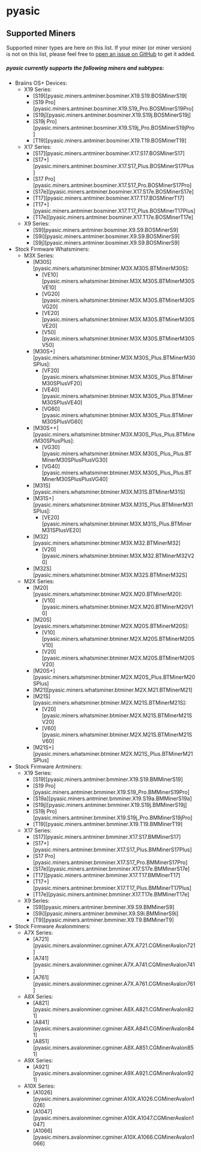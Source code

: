 # pyasic
## Supported Miners

Supported miner types are here on this list.  If your miner (or miner version) is not on this list, please feel free to [open an issue on GitHub](https://github.com/UpstreamData/pyasic/issues) to get it added.

##### pyasic currently supports the following miners and subtypes:
* Braiins OS+ Devices:
    * X19 Series:
        * [S19][pyasic.miners.antminer.bosminer.X19.S19.BOSMinerS19]
        * [S19 Pro][pyasic.miners.antminer.bosminer.X19.S19_Pro.BOSMinerS19Pro]
        * [S19j][pyasic.miners.antminer.bosminer.X19.S19j.BOSMinerS19j]
        * [S19j Pro][pyasic.miners.antminer.bosminer.X19.S19j_Pro.BOSMinerS19jPro]
        * [T19][pyasic.miners.antminer.bosminer.X19.T19.BOSMinerT19]
    * X17 Series:
        * [S17][pyasic.miners.antminer.bosminer.X17.S17.BOSMinerS17]
        * [S17+][pyasic.miners.antminer.bosminer.X17.S17_Plus.BOSMinerS17Plus]
        * [S17 Pro][pyasic.miners.antminer.bosminer.X17.S17_Pro.BOSMinerS17Pro]
        * [S17e][pyasic.miners.antminer.bosminer.X17.S17e.BOSMinerS17e]
        * [T17][pyasic.miners.antminer.bosminer.X17.T17.BOSMinerT17]
        * [T17+][pyasic.miners.antminer.bosminer.X17.T17_Plus.BOSMinerT17Plus]
        * [T17e][pyasic.miners.antminer.bosminer.X17.T17e.BOSMinerT17e]
    * X9 Series:
        * [S9][pyasic.miners.antminer.bosminer.X9.S9.BOSMinerS9]
        * [S9i][pyasic.miners.antminer.bosminer.X9.S9.BOSMinerS9]
        * [S9j][pyasic.miners.antminer.bosminer.X9.S9.BOSMinerS9]
* Stock Firmware Whatsminers:
    * M3X Series:
        * [M30S][pyasic.miners.whatsminer.btminer.M3X.M30S.BTMinerM30S]:
            * [VE10][pyasic.miners.whatsminer.btminer.M3X.M30S.BTMinerM30SVE10]
            * [VG20][pyasic.miners.whatsminer.btminer.M3X.M30S.BTMinerM30SVG20]
            * [VE20][pyasic.miners.whatsminer.btminer.M3X.M30S.BTMinerM30SVE20]
            * [V50][pyasic.miners.whatsminer.btminer.M3X.M30S.BTMinerM30SV50]
        * [M30S+][pyasic.miners.whatsminer.btminer.M3X.M30S_Plus.BTMinerM30SPlus]:
            * [VF20][pyasic.miners.whatsminer.btminer.M3X.M30S_Plus.BTMinerM30SPlusVF20]
            * [VE40][pyasic.miners.whatsminer.btminer.M3X.M30S_Plus.BTMinerM30SPlusVE40]
            * [VG60][pyasic.miners.whatsminer.btminer.M3X.M30S_Plus.BTMinerM30SPlusVG60]
        * [M30S++][pyasic.miners.whatsminer.btminer.M3X.M30S_Plus_Plus.BTMinerM30SPlusPlus]:
            * [VG30][pyasic.miners.whatsminer.btminer.M3X.M30S_Plus_Plus.BTMinerM30SPlusPlusVG30]
            * [VG40][pyasic.miners.whatsminer.btminer.M3X.M30S_Plus_Plus.BTMinerM30SPlusPlusVG40]
        * [M31S][pyasic.miners.whatsminer.btminer.M3X.M31S.BTMinerM31S]
        * [M31S+][pyasic.miners.whatsminer.btminer.M3X.M31S_Plus.BTMinerM31SPlus]:
            * [VE20][pyasic.miners.whatsminer.btminer.M3X.M31S_Plus.BTMinerM31SPlusVE20]
        * [M32][pyasic.miners.whatsminer.btminer.M3X.M32.BTMinerM32]
            * [V20][pyasic.miners.whatsminer.btminer.M3X.M32.BTMinerM32V20]
        * [M32S][pyasic.miners.whatsminer.btminer.M3X.M32S.BTMinerM32S]
    * M2X Series:
        * [M20][pyasic.miners.whatsminer.btminer.M2X.M20.BTMinerM20]:
            * [V10][pyasic.miners.whatsminer.btminer.M2X.M20.BTMinerM20V10]
        * [M20S][pyasic.miners.whatsminer.btminer.M2X.M20S.BTMinerM20S]:
            * [V10][pyasic.miners.whatsminer.btminer.M2X.M20S.BTMinerM20SV10]
            * [V20][pyasic.miners.whatsminer.btminer.M2X.M20S.BTMinerM20SV20]
        * [M20S+][pyasic.miners.whatsminer.btminer.M2X.M20S_Plus.BTMinerM20SPlus]
        * [M21][pyasic.miners.whatsminer.btminer.M2X.M21.BTMinerM21]
        * [M21S][pyasic.miners.whatsminer.btminer.M2X.M21S.BTMinerM21S]:
            * [V20][pyasic.miners.whatsminer.btminer.M2X.M21S.BTMinerM21SV20]
            * [V60][pyasic.miners.whatsminer.btminer.M2X.M21S.BTMinerM21SV60]
        * [M21S+][pyasic.miners.whatsminer.btminer.M2X.M21S_Plus.BTMinerM21SPlus]
* Stock Firmware Antminers:
    * X19 Series:
        * [S19][pyasic.miners.antminer.bmminer.X19.S19.BMMinerS19]
        * [S19 Pro][pyasic.miners.antminer.bmminer.X19.S19_Pro.BMMinerS19Pro]
        * [S19a][pyasic.miners.antminer.bmminer.X19.S19a.BMMinerS19a]
        * [S19j][pyasic.miners.antminer.bmminer.X19.S19j.BMMinerS19j]
        * [S19j Pro][pyasic.miners.antminer.bmminer.X19.S19j_Pro.BMMinerS19jPro]
        * [T19][pyasic.miners.antminer.bmminer.X19.T19.BMMinerT19]
    * X17 Series:
        * [S17][pyasic.miners.antminer.bmminer.X17.S17.BMMinerS17]
        * [S17+][pyasic.miners.antminer.bmminer.X17.S17_Plus.BMMinerS17Plus]
        * [S17 Pro][pyasic.miners.antminer.bmminer.X17.S17_Pro.BMMinerS17Pro]
        * [S17e][pyasic.miners.antminer.bmminer.X17.S17e.BMMinerS17e]
        * [T17][pyasic.miners.antminer.bmminer.X17.T17.BMMinerT17]
        * [T17+][pyasic.miners.antminer.bmminer.X17.T17_Plus.BMMinerT17Plus]
        * [T17e][pyasic.miners.antminer.bmminer.X17.T17e.BMMinerT17e]
    * X9 Series:
        * [S9][pyasic.miners.antminer.bmminer.X9.S9.BMMinerS9]
        * [S9i][pyasic.miners.antminer.bmminer.X9.S9i.BMMinerS9i]
        * [T9][pyasic.miners.antminer.bmminer.X9.T9.BMMinerT9]
* Stock Firmware Avalonminers:
    * A7X Series:
        * [A721][pyasic.miners.avalonminer.cgminer.A7X.A721.CGMinerAvalon721]
        * [A741][pyasic.miners.avalonminer.cgminer.A7X.A741.CGMinerAvalon741]
        * [A761][pyasic.miners.avalonminer.cgminer.A7X.A761.CGMinerAvalon761]
    * A8X Series:
        * [A821][pyasic.miners.avalonminer.cgminer.A8X.A821.CGMinerAvalon821]
        * [A841][pyasic.miners.avalonminer.cgminer.A8X.A841.CGMinerAvalon841]
        * [A851][pyasic.miners.avalonminer.cgminer.A8X.A851.CGMinerAvalon851]
    * A9X Series:
        * [A921][pyasic.miners.avalonminer.cgminer.A9X.A921.CGMinerAvalon921]
    * A10X Series:
        * [A1026][pyasic.miners.avalonminer.cgminer.A10X.A1026.CGMinerAvalon1026]
        * [A1047][pyasic.miners.avalonminer.cgminer.A10X.A1047.CGMinerAvalon1047]
        * [A1066][pyasic.miners.avalonminer.cgminer.A10X.A1066.CGMinerAvalon1066]
